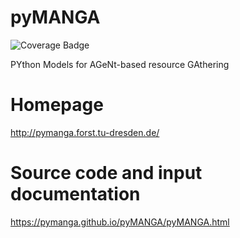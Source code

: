 # pyMANGA

![Coverage Badge](https://img.shields.io/endpoint?url=https%3A%2F%2Fgist.githubusercontent.com%2Fpymanga%2Fb95d546b7e0b224d0c625a2e49f8f3cc%2Fraw%2Fcoverage.json)


PYthon Models for AGeNt-based resource GAthering

# Homepage

http://pymanga.forst.tu-dresden.de/

# Source code and input documentation

https://pymanga.github.io/pyMANGA/pyMANGA.html
